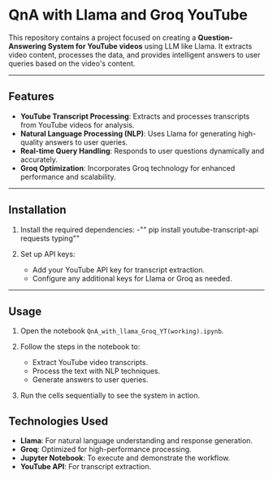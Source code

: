 # **QnA with Llama and Groq YouTube**

This repository contains a project focused on creating a **Question-Answering System for YouTube videos** using LLM like Llama. It extracts video content, processes the data, and provides intelligent answers to user queries based on the video's content.

---

## **Features**
- **YouTube Transcript Processing**: Extracts and processes transcripts from YouTube videos for analysis.
- **Natural Language Processing (NLP)**: Uses Llama for generating high-quality answers to user queries.
- **Real-time Query Handling**: Responds to user questions dynamically and accurately.
- **Groq Optimization**: Incorporates Groq technology for enhanced performance and scalability.

---

## **Installation**

1. Install the required dependencies:
    -"" pip install youtube-transcript-api requests typing""
   

2. Set up API keys:
   - Add your YouTube API key for transcript extraction.
   - Configure any additional keys for Llama or Groq as needed.

---

## **Usage**
1. Open the notebook `QnA_with_llama_Groq_YT(working).ipynb`.
2. Follow the steps in the notebook to:
   - Extract YouTube video transcripts.
   - Process the text with NLP techniques.
   - Generate answers to user queries.

3. Run the cells sequentially to see the system in action.



## **Technologies Used**
- **Llama**: For natural language understanding and response generation.
- **Groq**: Optimized for high-performance processing.
- **Jupyter Notebook**: To execute and demonstrate the workflow.
- **YouTube API**: For transcript extraction.


